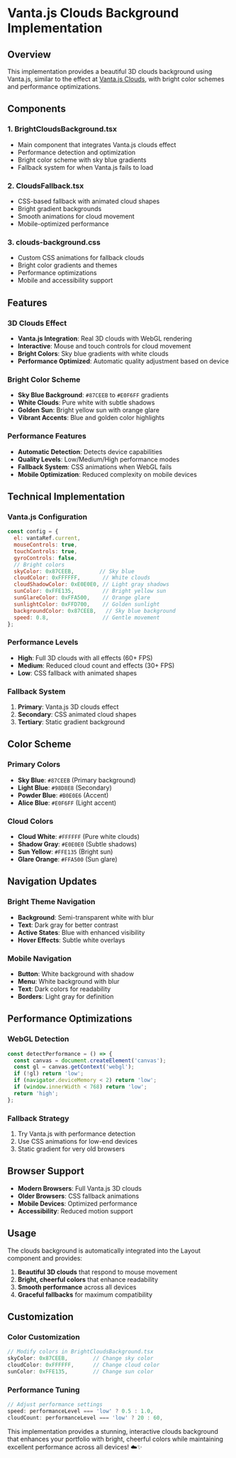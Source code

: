 # Vanta.js Clouds Background Implementation

## Overview
This implementation provides a beautiful 3D clouds background using Vanta.js, similar to the effect at [Vanta.js Clouds](https://www.vantajs.com/?effect=clouds), with bright color schemes and performance optimizations.

## Components

### 1. BrightCloudsBackground.tsx
- Main component that integrates Vanta.js clouds effect
- Performance detection and optimization
- Bright color scheme with sky blue gradients
- Fallback system for when Vanta.js fails to load

### 2. CloudsFallback.tsx
- CSS-based fallback with animated cloud shapes
- Bright gradient backgrounds
- Smooth animations for cloud movement
- Mobile-optimized performance

### 3. clouds-background.css
- Custom CSS animations for fallback clouds
- Bright color gradients and themes
- Performance optimizations
- Mobile and accessibility support

## Features

### 3D Clouds Effect
- **Vanta.js Integration**: Real 3D clouds with WebGL rendering
- **Interactive**: Mouse and touch controls for cloud movement
- **Bright Colors**: Sky blue gradients with white clouds
- **Performance Optimized**: Automatic quality adjustment based on device

### Bright Color Scheme
- **Sky Blue Background**: `#87CEEB` to `#E0F6FF` gradients
- **White Clouds**: Pure white with subtle shadows
- **Golden Sun**: Bright yellow sun with orange glare
- **Vibrant Accents**: Blue and golden color highlights

### Performance Features
- **Automatic Detection**: Detects device capabilities
- **Quality Levels**: Low/Medium/High performance modes
- **Fallback System**: CSS animations when WebGL fails
- **Mobile Optimization**: Reduced complexity on mobile devices

## Technical Implementation

### Vanta.js Configuration
```javascript
const config = {
  el: vantaRef.current,
  mouseControls: true,
  touchControls: true,
  gyroControls: false,
  // Bright colors
  skyColor: 0x87CEEB,        // Sky blue
  cloudColor: 0xFFFFFF,       // White clouds
  cloudShadowColor: 0xE0E0E0, // Light gray shadows
  sunColor: 0xFFE135,         // Bright yellow sun
  sunGlareColor: 0xFFA500,    // Orange glare
  sunlightColor: 0xFFD700,    // Golden sunlight
  backgroundColor: 0x87CEEB,   // Sky blue background
  speed: 0.8,                 // Gentle movement
};
```

### Performance Levels
- **High**: Full 3D clouds with all effects (60+ FPS)
- **Medium**: Reduced cloud count and effects (30+ FPS)
- **Low**: CSS fallback with animated shapes

### Fallback System
1. **Primary**: Vanta.js 3D clouds effect
2. **Secondary**: CSS animated cloud shapes
3. **Tertiary**: Static gradient background

## Color Scheme

### Primary Colors
- **Sky Blue**: `#87CEEB` (Primary background)
- **Light Blue**: `#98D8E8` (Secondary)
- **Powder Blue**: `#B0E0E6` (Accent)
- **Alice Blue**: `#E0F6FF` (Light accent)

### Cloud Colors
- **Cloud White**: `#FFFFFF` (Pure white clouds)
- **Shadow Gray**: `#E0E0E0` (Subtle shadows)
- **Sun Yellow**: `#FFE135` (Bright sun)
- **Glare Orange**: `#FFA500` (Sun glare)

## Navigation Updates

### Bright Theme Navigation
- **Background**: Semi-transparent white with blur
- **Text**: Dark gray for better contrast
- **Active States**: Blue with enhanced visibility
- **Hover Effects**: Subtle white overlays

### Mobile Navigation
- **Button**: White background with shadow
- **Menu**: White background with blur
- **Text**: Dark colors for readability
- **Borders**: Light gray for definition

## Performance Optimizations

### WebGL Detection
```javascript
const detectPerformance = () => {
  const canvas = document.createElement('canvas');
  const gl = canvas.getContext('webgl');
  if (!gl) return 'low';
  if (navigator.deviceMemory < 2) return 'low';
  if (window.innerWidth < 768) return 'low';
  return 'high';
};
```

### Fallback Strategy
1. Try Vanta.js with performance detection
2. Use CSS animations for low-end devices
3. Static gradient for very old browsers

## Browser Support
- **Modern Browsers**: Full Vanta.js 3D clouds
- **Older Browsers**: CSS fallback animations
- **Mobile Devices**: Optimized performance
- **Accessibility**: Reduced motion support

## Usage

The clouds background is automatically integrated into the Layout component and provides:
1. **Beautiful 3D clouds** that respond to mouse movement
2. **Bright, cheerful colors** that enhance readability
3. **Smooth performance** across all devices
4. **Graceful fallbacks** for maximum compatibility

## Customization

### Color Customization
```javascript
// Modify colors in BrightCloudsBackground.tsx
skyColor: 0x87CEEB,        // Change sky color
cloudColor: 0xFFFFFF,      // Change cloud color
sunColor: 0xFFE135,        // Change sun color
```

### Performance Tuning
```javascript
// Adjust performance settings
speed: performanceLevel === 'low' ? 0.5 : 1.0,
cloudCount: performanceLevel === 'low' ? 20 : 60,
```

This implementation provides a stunning, interactive clouds background that enhances your portfolio with bright, cheerful colors while maintaining excellent performance across all devices! ☁️✨
